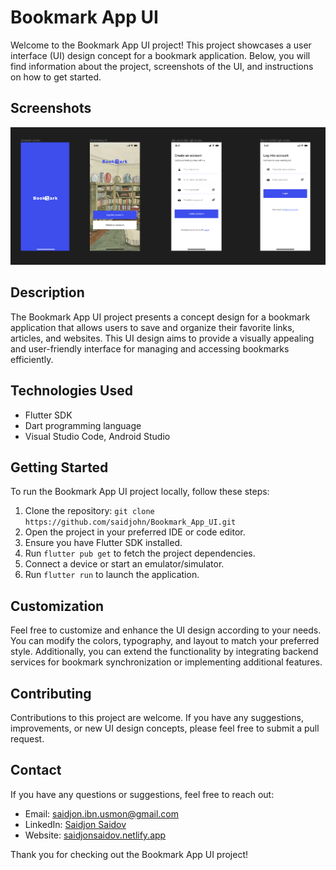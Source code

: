 # Bookmark App UI

Welcome to the Bookmark App UI project! This project showcases a user interface (UI) design concept for a bookmark application. Below, you will find information about the project, screenshots of the UI, and instructions on how to get started.

## Screenshots

![Home Screen](https://github.com/saidjohn/Bookmark_App_UI/blob/master/assets/images/ui_screenshot.png)


## Description

The Bookmark App UI project presents a concept design for a bookmark application that allows users to save and organize their favorite links, articles, and websites. This UI design aims to provide a visually appealing and user-friendly interface for managing and accessing bookmarks efficiently.


## Technologies Used

- Flutter SDK
- Dart programming language
-  Visual Studio Code, Android Studio

## Getting Started

To run the Bookmark App UI project locally, follow these steps:

1. Clone the repository: `git clone https://github.com/saidjohn/Bookmark_App_UI.git`
2. Open the project in your preferred IDE or code editor.
3. Ensure you have Flutter SDK installed.
4. Run `flutter pub get` to fetch the project dependencies.
5. Connect a device or start an emulator/simulator.
6. Run `flutter run` to launch the application.

## Customization

Feel free to customize and enhance the UI design according to your needs. You can modify the colors, typography, and layout to match your preferred style. Additionally, you can extend the functionality by integrating backend services for bookmark synchronization or implementing additional features.

## Contributing

Contributions to this project are welcome. If you have any suggestions, improvements, or new UI design concepts, please feel free to submit a pull request.

## Contact

If you have any questions or suggestions, feel free to reach out:

- Email: [saidjon.ibn.usmon@gmail.com](mailto:saidjon.ibn.usmon@gmail.com)
- LinkedIn: [Saidjon Saidov](linkedin.com/in/saidjonsaidov)
- Website: [saidjonsaidov.netlify.app](http://saidjonsaidov.netlify.app)

Thank you for checking out the Bookmark App UI project!
